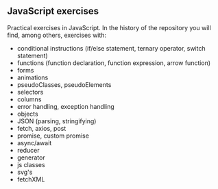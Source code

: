 ## **JavaScript exercises**


Practical exercises in JavaScript. In the history of the repository you will find, among others, exercises with: 

- conditional instructions (if/else statement, ternary operator, switch statement)
- functions (function declaration, function expression, arrow function)
- forms
- animations
- pseudoClasses, pseudoElements
- selectors
- columns
- error handling, exception handling
- objects
- JSON (parsing, stringifying)
- fetch, axios, post
- promise, custom promise
- async/await
- reducer
- generator
- js classes
- svg's
- fetchXML